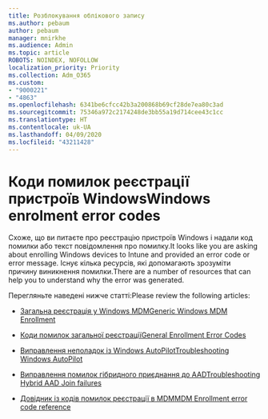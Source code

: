 ```yaml
---
title: Розблокування облікового запису
ms.author: pebaum
author: pebaum
manager: mnirkhe
ms.audience: Admin
ms.topic: article
ROBOTS: NOINDEX, NOFOLLOW
localization_priority: Priority
ms.collection: Adm_O365
ms.custom:
- "9000221"
- "4863"
ms.openlocfilehash: 6341be6cfcc42b3a200868b69cf28de7ea80c3ad
ms.sourcegitcommit: 75346a972c2174248de3bb55a19d714cee43c1cc
ms.translationtype: HT
ms.contentlocale: uk-UA
ms.lasthandoff: 04/09/2020
ms.locfileid: "43211428"
---
```

# <a name="windows-enrolment-error-codes"></a><span data-ttu-id="c1738-102">Коди помилок реєстрації пристроїв Windows</span><span class="sxs-lookup"><span data-stu-id="c1738-102">Windows enrolment error codes</span></span>

<span data-ttu-id="c1738-103">Схоже, що ви питаєте про реєстрацію пристроїв Windows і надали код помилки або текст повідомлення про помилку.</span><span class="sxs-lookup"><span data-stu-id="c1738-103">It looks like you are asking about enrolling Windows devices to Intune and provided an error code or error message.</span></span> <span data-ttu-id="c1738-104">Існує кілька ресурсів, які допомагають зрозуміти причину виникнення помилки.</span><span class="sxs-lookup"><span data-stu-id="c1738-104">There are a number of resources that can help you to understand why the error was generated.</span></span>
 
<span data-ttu-id="c1738-105">Перегляньте наведені нижче статті:</span><span class="sxs-lookup"><span data-stu-id="c1738-105">Please review the following articles:</span></span>

- [<span data-ttu-id="c1738-106">Загальна реєстрація у Windows MDM</span><span class="sxs-lookup"><span data-stu-id="c1738-106">Generic Windows MDM Enrollment</span></span>](https://docs.microsoft.com/mem/intune/enrollment/troubleshoot-windows-enrollment-errors)

- [<span data-ttu-id="c1738-107">Коди помилок загальної реєстрації</span><span class="sxs-lookup"><span data-stu-id="c1738-107">General Enrollment Error Codes</span></span>](https://docs.microsoft.com/mem/intune/enrollment/troubleshoot-device-enrollment-in-intune#general-enrollment-error-codes)

- [<span data-ttu-id="c1738-108">Виправлення неполадок із Windows AutoPilot</span><span class="sxs-lookup"><span data-stu-id="c1738-108">Troubleshooting Windows AutoPilot</span></span>](https://docs.microsoft.com/windows/deployment/windows-autopilot/troubleshooting)

- [<span data-ttu-id="c1738-109">Виправлення помилок гібридного приєднання до AAD</span><span class="sxs-lookup"><span data-stu-id="c1738-109">Troubleshooting Hybrid AAD Join failures</span></span>](https://docs.microsoft.com/azure/active-directory/devices/troubleshoot-hybrid-join-windows-current)

- [<span data-ttu-id="c1738-110">Довідник із кодів помилок реєстрації в MDM</span><span class="sxs-lookup"><span data-stu-id="c1738-110">MDM Enrollment error code reference</span></span>](https://docs.microsoft.com/windows/win32/mdmreg/mdm-registration-constants)
